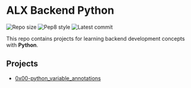 # ALX Backend Python

![Repo size]()
![Pep8 style]()
![Latest commit]()

This repo contains projects for learning backend development concepts with __Python__.
   ## Projects
   - [0x00-python_variable_annotations](./0x00-python_variable_annotations)
